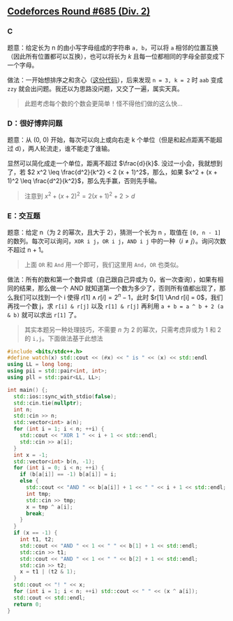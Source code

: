 ## [Codeforces Round #685 (Div. 2)](https://codeforces.com/contest/1451)

### C

题意：给定长为 n 的由小写字母组成的字符串 `a, b`，可以将 `a` 相邻的位置互换（因此所有位置都可以互换），也可以将长为 $k$ 且每一位都相同的字母全部变成下一个字母。

做法：一开始想排序之和贪心（[这份代码](https://codeforces.com/contest/1451/submission/99143008)），后来发现 `n = 3, k = 2` 时 `aab` 变成 `zzy` 就会出问题。我还以为思路没问题，又交了一遍，属实天真。

> 此题考虑每个数的个数会更简单！怪不得他们做的这么快...

### D：很好博弈问题

题意：从 (0, 0) 开始，每次可以向上或向右走 k 个单位（但是和起点距离不能超过 d），两人轮流走，谁不能走了谁输。

显然可以简化成走一个单位，距离不超过 $\frac{d}{k}$. 没过一小会，我就想到了，若 $2 x^2 \leq \frac{d^2}{k^2} < 2 (x + 1)^2$，那么，如果 $x^2 + (x + 1)^2 \leq \frac{d^2}{k^2}$，那么先手赢，否则先手输。

> 注意到 $x^2 + (x + 2)^2 = 2 (x + 1)^2 + 2 > d$


### E：交互题

题意：给定 n（为 2 的幂次，且大于 2），猜测一个长为 n ，取值在 `[0, n - 1]` 的数列。每次可以询问，`XOR i j`，`OR i j`，`AND i j` 中的一种（$i \neq j$）。询问次数不超过 n + 1。

> 上面 `OR` 和 `And` 用一个即可，我们这里用 `And`，`OR` 也类似。

做法：所有的数和第一个数异或（自己跟自己异或为 0，省一次查询），如果有相同的结果，那么做一个 AND 就知道第一个数为多少了，否则所有值都出现了，那么我们可以找到一个 i 使得 $r[1] \wedge r[i] = 2^n - 1$，此时 $r[1] \And r[i] = 0$，我们再找一个数 j，求 `r[i] & r[j]` 以及 `r[1] & r[j]` 再利用 `a + b = a ^ b + 2 (a & b)` 就可以求出 `r[1]` 了。

> 其实本题另一种处理技巧，不需要 $n$ 为 2 的幂次，只需考虑异或为 1 和 2 的 `i,j`。下面做法基于此想法


``` C++
#include <bits/stdc++.h>
#define watch(x) std::cout << (#x) << " is " << (x) << std::endl
using LL = long long;
using pii = std::pair<int, int>;
using pll = std::pair<LL, LL>;

int main() {;
  std::ios::sync_with_stdio(false);
  std::cin.tie(nullptr);
  int n;
  std::cin >> n;
  std::vector<int> a(n);
  for (int i = 1; i < n; ++i) {
    std::cout << "XOR 1 " << i + 1 << std::endl;
    std::cin >> a[i];
  }
  int x = -1;
  std::vector<int> b(n, -1);
  for (int i = 0; i < n; ++i) {
    if (b[a[i]] == -1) b[a[i]] = i;
    else {
      std::cout << "AND " << b[a[i]] + 1 << " " << i + 1 << std::endl;
      int tmp;
      std::cin >> tmp;
      x = tmp ^ a[i];
      break;
    }
  }
  if (x == -1) {
    int t1, t2;
    std::cout << "AND " << 1 << " " << b[1] + 1 << std::endl;
    std::cin >> t1;
    std::cout << "AND " << 1 << " " << b[2] + 1 << std::endl;
    std::cin >> t2;
    x = t1 | (t2 & 1);
  }
  std::cout << "! " << x;
  for (int i = 1; i < n; ++i) std::cout << " " << (x ^ a[i]);
  std::cout << std::endl;
  return 0;
}
```
